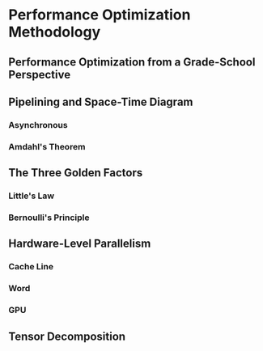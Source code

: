 # Performance Optimization Methodology

## Performance Optimization from a Grade-School Perspective

## Pipelining and Space-Time Diagram

### Asynchronous

### Amdahl's Theorem

## The Three Golden Factors

### Little's Law

### Bernoulli's Principle

## Hardware-Level Parallelism

### Cache Line

### Word

### GPU

## Tensor Decomposition
<!-- SOURCE_MD5:735940c8a122d6be7a481405f0059b74-->
